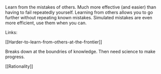 Learn from the mistakes of others. Much more effective (and easier) than having to fail repeatedly yourself. Learning from others allows you to go further without repeating known mistakes.  Simulated mistakes are even more efficient, use them when you can.



Links:

[[Harder-to-learn-from-others-at-the-frontier]]



Breaks down at the boundries of knowledge.
Then need science to make progress.



[[Rationality]]

